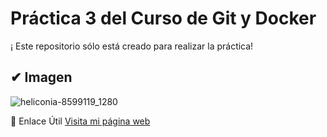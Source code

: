 # Práctica 3 del Curso de Git y Docker

¡ Este repositorio sólo está creado para realizar la práctica!  

## ✔ Imagen  


![heliconia-8599119_1280](https://github.com/user-attachments/assets/3441bac2-b0f1-4e97-b653-9c7e177be77d)


🔗 Enlace Útil
[Visita mi página web](https://site.educa.madrid.org/ies.tiernogalvan.madrid/)





